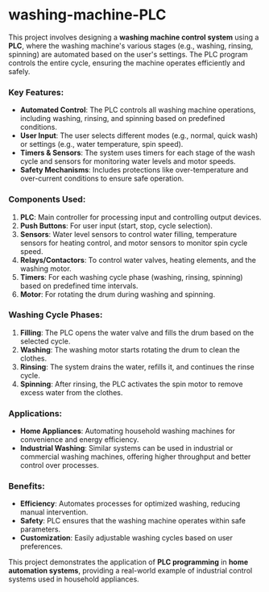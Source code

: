 # washing-machine-PLC


This project involves designing a **washing machine control system** using a **PLC**, where the washing machine's various stages (e.g., washing, rinsing, spinning) are automated based on the user's settings. The PLC program controls the entire cycle, ensuring the machine operates efficiently and safely.

### **Key Features:**
- **Automated Control**: The PLC controls all washing machine operations, including washing, rinsing, and spinning based on predefined conditions.
- **User Input**: The user selects different modes (e.g., normal, quick wash) or settings (e.g., water temperature, spin speed).
- **Timers & Sensors**: The system uses timers for each stage of the wash cycle and sensors for monitoring water levels and motor speeds.
- **Safety Mechanisms**: Includes protections like over-temperature and over-current conditions to ensure safe operation.

### **Components Used:**
1. **PLC**: Main controller for processing input and controlling output devices.
2. **Push Buttons**: For user input (start, stop, cycle selection).
3. **Sensors**: Water level sensors to control water filling, temperature sensors for heating control, and motor sensors to monitor spin cycle speed.
4. **Relays/Contactors**: To control water valves, heating elements, and the washing motor.
5. **Timers**: For each washing cycle phase (washing, rinsing, spinning) based on predefined time intervals.
6. **Motor**: For rotating the drum during washing and spinning.

### **Washing Cycle Phases**:
1. **Filling**: The PLC opens the water valve and fills the drum based on the selected cycle.
2. **Washing**: The washing motor starts rotating the drum to clean the clothes.
3. **Rinsing**: The system drains the water, refills it, and continues the rinse cycle.
4. **Spinning**: After rinsing, the PLC activates the spin motor to remove excess water from the clothes.

### **Applications**:
- **Home Appliances**: Automating household washing machines for convenience and energy efficiency.
- **Industrial Washing**: Similar systems can be used in industrial or commercial washing machines, offering higher throughput and better control over processes.

### **Benefits**:
- **Efficiency**: Automates processes for optimized washing, reducing manual intervention.
- **Safety**: PLC ensures that the washing machine operates within safe parameters.
- **Customization**: Easily adjustable washing cycles based on user preferences.

This project demonstrates the application of **PLC programming** in **home automation systems**, providing a real-world example of industrial control systems used in household appliances.
